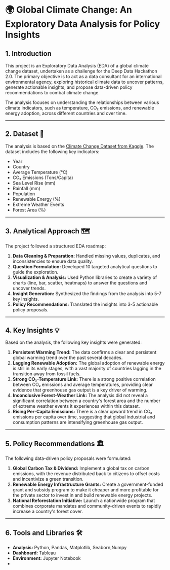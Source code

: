 # 🌍 Global Climate Change: An Exploratory Data Analysis for Policy Insights

## 1. Introduction

This project is an Exploratory Data Analysis (EDA) of a global climate change dataset, undertaken as a challenge for the Deep Data Hackathon 2.0. The primary objective is to act as a data consultant for an international environmental agency, exploring historical climate data to uncover patterns, generate actionable insights, and propose data-driven policy recommendations to combat climate change.

The analysis focuses on understanding the relationships between various climate indicators, such as temperature, CO₂ emissions, and renewable energy adoption, across different countries and over time.

---

## 2. Dataset 💾

The analysis is based on the [Climate Change Dataset from Kaggle](https://www.kaggle.com/datasets/bhadramohit/climate-change-dataset). The dataset includes the following key indicators:
- Year
- Country
- Average Temperature (°C)
- CO₂ Emissions (Tons/Capita)
- Sea Level Rise (mm)
- Rainfall (mm)
- Population
- Renewable Energy (%)
- Extreme Weather Events
- Forest Area (%)

---

## 3. Analytical Approach 🗺️

The project followed a structured EDA roadmap:
1.  **Data Cleaning & Preparation:** Handled missing values, duplicates, and inconsistencies to ensure data quality.
2.  **Question Formulation:** Developed 10 targeted analytical questions to guide the exploration.
3.  **Visualization & Analysis:** Used Python libraries to create a variety of charts (line, bar, scatter, heatmaps) to answer the questions and uncover trends.
4.  **Insight Generation:** Synthesized the findings from the analysis into 5-7 key insights.
5.  **Policy Recommendations:** Translated the insights into 3-5 actionable policy proposals.

---

## 4. Key Insights 💡

Based on the analysis, the following key insights were generated:

1.  **Persistent Warming Trend:** The data confirms a clear and persistent global warming trend over the past several decades.
2.  **Lagging Renewable Adoption:** The global adoption of renewable energy is still in its early stages, with a vast majority of countries lagging in the transition away from fossil fuels.
3.  **Strong CO₂-Temperature Link:** There is a strong positive correlation between CO₂ emissions and average temperatures, providing clear evidence that greenhouse gas output is a key driver of warming.
4.  **Inconclusive Forest-Weather Link:** The analysis did not reveal a significant correlation between a country's forest area and the number of extreme weather events it experiences within this dataset.
5.  **Rising Per-Capita Emissions:** There is a clear upward trend in CO₂ emissions per capita over time, suggesting that global industrial and consumption patterns are intensifying greenhouse gas output.

---

## 5. Policy Recommendations 🏛️

The following data-driven policy proposals were formulated:

1.  **Global Carbon Tax & Dividend:** Implement a global tax on carbon emissions, with the revenue distributed back to citizens to offset costs and incentivize a green transition.
2.  **Renewable Energy Infrastructure Grants:** Create a government-funded grant and subsidy program to make it cheaper and more profitable for the private sector to invest in and build renewable energy projects.
3.  **National Reforestation Initiative:** Launch a nationwide program that combines corporate mandates and community-driven events to rapidly increase a country's forest cover.

---

## 6. Tools and Libraries 🛠️

-   **Analysis:** Python, Pandas, Matplotlib, Seaborn,Numpy
-   **Dashboard:** Tableau
-   **Environment:** Jupyter Notebook
-   
